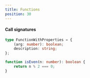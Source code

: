 ```yaml
---
title: Functions
position: 30
---
```


#### Call signatures

```ts
type FunctionWithProperties = {
    (arg: number): boolean;
    description: string;
};

function isEven(n: number): boolean {
    return n % 2 === 0;
}
```
